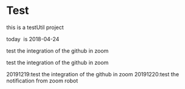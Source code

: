 # Test
this is a testUtil project

today  is 2018-04-24


test the integration of the github in zoom


test the integration of the github in zoom

20191219:test the integration of the github in zoom
20191220:test the notification from zoom robot 